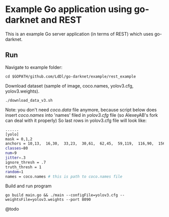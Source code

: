 # Example Go application using go-darknet and REST

This is an example Go server application (in terms of REST) which uses go-darknet.

## Run

Navigate to example folder:

```shell
cd $GOPATH/github.com/LdDl/go-darknet/example/rest_example
```

Download dataset (sample of image, coco.names, yolov3.cfg, yolov3.weights).
```shell
./download_data_v3.sh
```
Note: you don't need *coco.data* file anymore, because script below does insert *coco.names* into 'names' filed in *yolov3.cfg* file (so AlexeyAB's fork can deal with it properly)
So last rows in yolov3.cfg file will look like:
```bash
......
[yolo]
mask = 0,1,2
anchors = 10,13,  16,30,  33,23,  30,61,  62,45,  59,119,  116,90,  156,198,  373,326
classes=80
num=9
jitter=.3
ignore_thresh = .7
truth_thresh = 1
random=1
names = coco.names # this is path to coco.names file
```

Build and run program
```
go build main.go && ./main --configFile=yolov3.cfg --weightsFile=yolov3.weights --port 8090
```

@todo